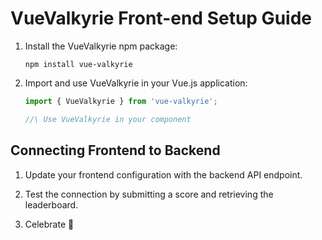 # VueValkyrie Front-end Setup Guide

1. Install the VueValkyrie npm package:
   ```
   npm install vue-valkyrie
   ```

2. Import and use VueValkyrie in your Vue.js application:
   ```javascript
   import { VueValkyrie } from 'vue-valkyrie';

   //\ Use VueValkyrie in your component

## Connecting Frontend to Backend

1. Update your frontend configuration with the backend API endpoint.

2. Test the connection by submitting a score and retrieving the leaderboard.

3. Celebrate 🎉
